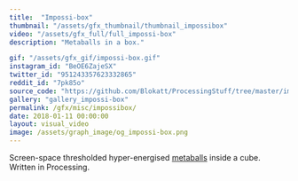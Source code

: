 ```yaml
---
title:  "Impossi-box"
thumbnail: "/assets/gfx_thumbnail/thumbnail_impossibox"
video: "/assets/gfx_full/full_impossi-box"
description: "Metaballs in a box."

gif: "/assets/gfx_gif/impossi-box.gif"
instagram_id: "BeOE6ZajeSX"
twitter_id: "951243357623332865" 
reddit_id: "7pk85o"
source_code: "https://github.com/Blokatt/ProcessingStuff/tree/master/impossiBox" 
gallery: "gallery_impossi-box"
permalink: /gfx/misc/impossibox/
date: 2018-01-11 00:00:00
layout: visual_video
image: /assets/graph_image/og_impossi-box.png
---
```

Screen-space thresholded hyper-energised [metaballs](https://en.wikipedia.org/wiki/Metaballs) inside a cube.   
Written in Processing.